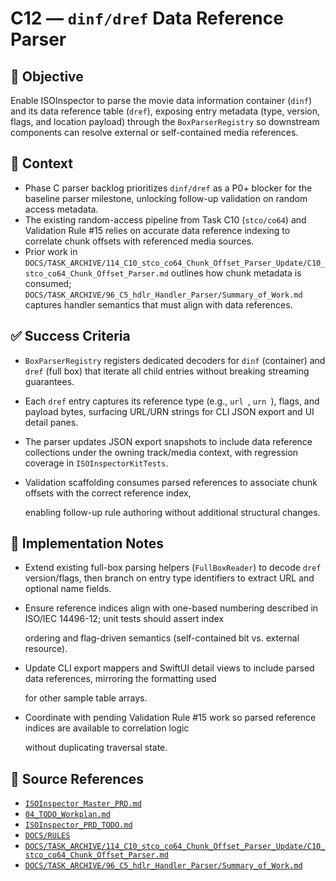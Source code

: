 # C12 — `dinf/dref` Data Reference Parser

## 🎯 Objective

Enable ISOInspector to parse the movie data information container (`dinf`) and its data reference table (`dref`), exposing entry metadata (type, version, flags, and location payload) through the `BoxParserRegistry` so downstream components can resolve external or self-contained media references.

## 🧩 Context

- Phase C parser backlog prioritizes `dinf/dref` as a P0+ blocker for the baseline parser milestone, unlocking follow-up validation on random access metadata.
- The existing random-access pipeline from Task C10 (`stco/co64`) and Validation Rule #15 relies on accurate data reference indexing to correlate chunk offsets with referenced media sources.
- Prior work in `DOCS/TASK_ARCHIVE/114_C10_stco_co64_Chunk_Offset_Parser_Update/C10_stco_co64_Chunk_Offset_Parser.md` outlines how chunk metadata is consumed; `DOCS/TASK_ARCHIVE/96_C5_hdlr_Handler_Parser/Summary_of_Work.md` captures handler semantics that must align with data references.

## ✅ Success Criteria

- `BoxParserRegistry` registers dedicated decoders for `dinf` (container) and `dref` (full box) that iterate all child entries without breaking streaming guarantees.
- Each `dref` entry captures its reference type (e.g., `url `, `urn `), flags, and payload bytes, surfacing URL/URN strings for CLI JSON export and UI detail panes.
- The parser updates JSON export snapshots to include data reference collections under the owning track/media context, with regression coverage in `ISOInspectorKitTests`.
- Validation scaffolding consumes parsed references to associate chunk offsets with the correct reference index,

  enabling follow-up rule authoring without additional structural changes.

## 🔧 Implementation Notes

- Extend existing full-box parsing helpers (`FullBoxReader`) to decode `dref` version/flags, then branch on entry type identifiers to extract URL and optional name fields.
- Ensure reference indices align with one-based numbering described in ISO/IEC 14496-12; unit tests should assert index

  ordering and flag-driven semantics (self-contained bit vs. external resource).

- Update CLI export mappers and SwiftUI detail views to include parsed data references, mirroring the formatting used

  for other sample table arrays.

- Coordinate with pending Validation Rule #15 work so parsed reference indices are available to correlation logic

  without duplicating traversal state.

## 🧠 Source References

- [`ISOInspector_Master_PRD.md`](../AI/ISOViewer/ISOInspector_PRD_Full/ISOInspector_Master_PRD.md)
- [`04_TODO_Workplan.md`](../AI/ISOInspector_Execution_Guide/04_TODO_Workplan.md)
- [`ISOInspector_PRD_TODO.md`](../AI/ISOViewer/ISOInspector_PRD_TODO.md)
- [`DOCS/RULES`](../RULES)
- [`DOCS/TASK_ARCHIVE/114_C10_stco_co64_Chunk_Offset_Parser_Update/C10_stco_co64_Chunk_Offset_Parser.md`](../TASK_ARCHIVE/114_C10_stco_co64_Chunk_Offset_Parser_Update/C10_stco_co64_Chunk_Offset_Parser.md)
- [`DOCS/TASK_ARCHIVE/96_C5_hdlr_Handler_Parser/Summary_of_Work.md`](../TASK_ARCHIVE/96_C5_hdlr_Handler_Parser/Summary_of_Work.md)
